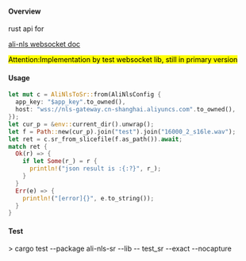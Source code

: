 #### Overview

rust api for 

[ali-nls websocket doc](https://help.aliyun.com/document_detail/324262.html)

<mark>Attention:Implementation by test websocket lib, still in primary version</mark>

#### Usage

```rust
let mut c = AliNlsToSr::from(AliNlsConfig {
  app_key: "$app_key".to_owned(),
  host: "wss://nls-gateway.cn-shanghai.aliyuncs.com".to_owned(),
});
let cur_p = &env::current_dir().unwrap();
let f = Path::new(cur_p).join("test").join("16000_2_s16le.wav");
let ret = c.sr_from_slicefile(f.as_path()).await;
match ret {
  Ok(r) => {
    if let Some(r_) = r {
      println!("json result is :{:?}", r_);
    }
  }
  Err(e) => {
    println!("[error]{}", e.to_string());
  }
}
```



#### Test

\> cargo test --package ali-nls-sr --lib -- test_sr --exact --nocapture 
